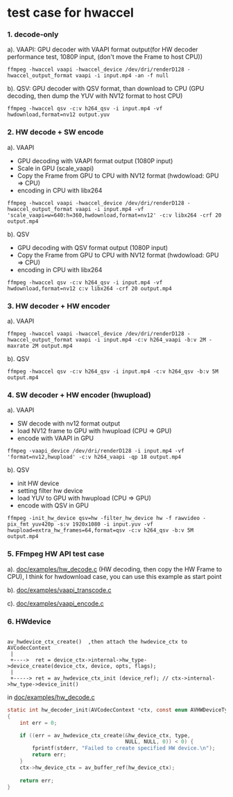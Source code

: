 # test case for hwaccel

### 1. decode-only 

a). VAAPI: GPU decoder with VAAPI format output(for HW decoder performance test, 1080P input, (don't move the Frame to host CPU))
```
ffmpeg -hwaccel vaapi -hwaccel_device /dev/dri/renderD128 -hwaccel_output_format vaapi -i input.mp4 -an -f null
```

b). QSV: GPU decoder with QSV format, than download to CPU (GPU decoding, then dump the YUV with NV12 format to host CPU)
```
ffmpeg -hwaccel qsv -c:v h264_qsv -i input.mp4 -vf hwdownload,format=nv12 output.yuv
```

### 2. HW decode + SW encode

a). VAAPI 
- GPU decoding with VAAPI format output (1080P input)
- Scale in GPU (scale_vaapi)
- Copy the Frame from GPU to CPU with NV12 format (hwdowload: GPU => CPU)
- encoding in CPU with libx264

```
ffmpeg -hwaccel vaapi -hwaccel_device /dev/dri/renderD128 -hwaccel_output_format vaapi -i input.mp4 -vf 'scale_vaapi=w=640:h=360,hwdownload,format=nv12' -c:v libx264 -crf 20 output.mp4
```

b). QSV

- GPU decoding with QSV format output (1080P input)
- Copy the Frame from GPU to CPU with NV12 format (hwdowload: GPU => CPU)
- encoding in CPU with libx264

```
ffmpeg -hwaccel qsv -c:v h264_qsv -i input.mp4 -vf hwdownload,format=nv12 c:v libx264 -crf 20 output.mp4
```

### 3. HW decoder + HW encoder

a). VAAPI

```
ffmpeg -hwaccel vaapi -hwaccel_device /dev/dri/renderD128 -hwaccel_output_format vaapi -i input.mp4 -c:v h264_vaapi -b:v 2M -maxrate 2M output.mp4
```

b). QSV

```
ffmpeg -hwaccel qsv -c:v h264_qsv -i input.mp4 -c:v h264_qsv -b:v 5M output.mp4
```


### 4. SW decoder + HW encoder (hwupload)

a). VAAPI
- SW decode with nv12 format output
- load NV12 frame to GPU with hwupload (CPU => GPU)
- encode with VAAPI in GPU

```
ffmpeg -vaapi_device /dev/dri/renderD128 -i input.mp4 -vf 'format=nv12,hwupload' -c:v h264_vaapi -qp 18 output.mp4
```

b). QSV

- init HW device 
- setting filter hw device
- load YUV to GPU with hwupload (CPU => GPU)
- encode with QSV in GPU

```
ffmpeg -init_hw_device qsv=hw -filter_hw_device hw -f rawvideo -pix_fmt yuv420p -s:v 1920x1080 -i input.yuv -vf hwupload=extra_hw_frames=64,format=qsv -c:v h264_qsv -b:v 5M output.mp4
```


### 5. FFmpeg HW API test case

a).  [doc/examples/hw_decode.c](https://github.com/FFmpeg/FFmpeg/blob/master/doc/examples/hw_decode.c)  (HW decoding, then copy the HW Frame to CPU), I think for hwdownload case, you can use this example as start point

b).  [doc/examples/vaapi_transcode.c](https://github.com/FFmpeg/FFmpeg/blob/master/doc/examples/vaapi_transcode.c)

c).  [doc/examples/vaapi_encode.c](https://github.com/FFmpeg/FFmpeg/blob/master/doc/examples/vaapi_encode.c)

### 6.  HWdevice

```

av_hwdevice_ctx_create()  ,then attach the hwdevice_ctx to AVCodecContext
 |
 +---->  ret = device_ctx->internal->hw_type->device_create(device_ctx, device, opts, flags);
 |
 +-----> ret = av_hwdevice_ctx_init (device_ref); // ctx->internal->hw_type->device_init()

```

in  [doc/examples/hw_decode.c](https://github.com/FFmpeg/FFmpeg/blob/master/doc/examples/hw_decode.c) 


``` c
static int hw_decoder_init(AVCodecContext *ctx, const enum AVHWDeviceType type)
{
    int err = 0;

    if ((err = av_hwdevice_ctx_create(&hw_device_ctx, type,
                                      NULL, NULL, 0)) < 0) {
        fprintf(stderr, "Failed to create specified HW device.\n");
        return err;
    }
    ctx->hw_device_ctx = av_buffer_ref(hw_device_ctx);
    
    return err;
}
```